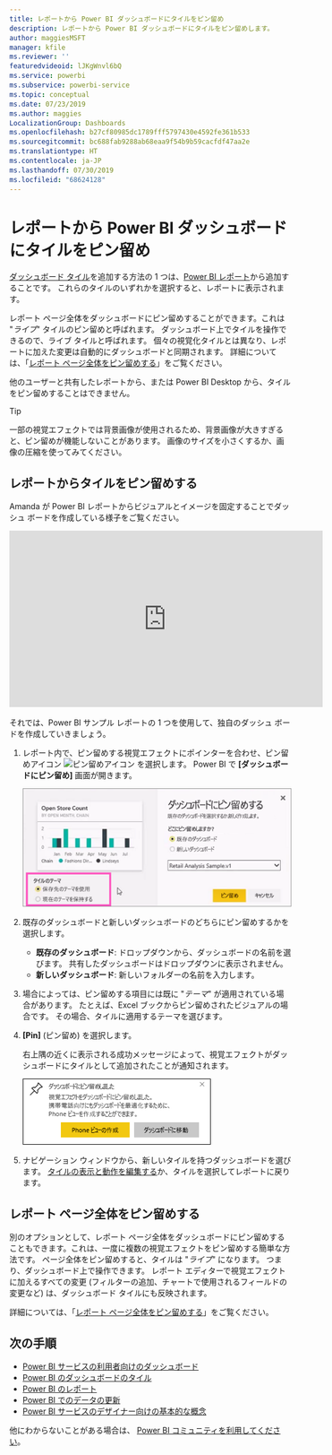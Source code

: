 ```yaml
---
title: レポートから Power BI ダッシュボードにタイルをピン留め
description: レポートから Power BI ダッシュボードにタイルをピン留めします。
author: maggiesMSFT
manager: kfile
ms.reviewer: ''
featuredvideoid: lJKgWnvl6bQ
ms.service: powerbi
ms.subservice: powerbi-service
ms.topic: conceptual
ms.date: 07/23/2019
ms.author: maggies
LocalizationGroup: Dashboards
ms.openlocfilehash: b27cf80985dc1789fff5797430e4592fe361b533
ms.sourcegitcommit: bc688fab9288ab68eaa9f54b9b59cacfdf47aa2e
ms.translationtype: HT
ms.contentlocale: ja-JP
ms.lasthandoff: 07/30/2019
ms.locfileid: "68624128"
---
```

# <a name="pin-a-tile-to-a-power-bi-dashboard-from-a-report"></a>レポートから Power BI ダッシュボードにタイルをピン留め

[ダッシュボード タイル](consumer/end-user-tiles.md)を追加する方法の 1 つは、[Power BI レポート](consumer/end-user-reports.md)から追加することです。 これらのタイルのいずれかを選択すると、レポートに表示されます。

レポート ページ全体をダッシュボードにピン留めすることができます。これは "*ライブ*" タイルのピン留めと呼ばれます。 ダッシュボード上でタイルを操作できるので、ライブ タイルと呼ばれます。 個々の視覚化タイルとは異なり、レポートに加えた変更は自動的にダッシュボードと同期されます。 詳細については、「[レポート ページ全体をピン留めする](#pin-an-entire-report-page)」をご覧ください。

他のユーザーと共有したレポートから、または Power BI Desktop から、タイルをピン留めすることはできません。 

> [!TIP]
> 一部の視覚エフェクトでは背景画像が使用されるため、背景画像が大きすぎると、ピン留めが機能しないことがあります。 画像のサイズを小さくするか、画像の圧縮を使ってみてください。  
> 
> 

## <a name="pin-a-tile-from-a-report"></a>レポートからタイルをピン留めする
Amanda が Power BI レポートからビジュアルとイメージを固定することでダッシュ ボードを作成している様子をご覧ください。
    

<iframe width="560" height="315" src="https://www.youtube.com/embed/lJKgWnvl6bQ" frameborder="0" allowfullscreen></iframe>

それでは、Power BI サンプル レポートの 1 つを使用して、独自のダッシュ ボードを作成していきましょう。

1. レポート内で、ピン留めする視覚エフェクトにポインターを合わせ、ピン留めアイコン ![ピン留めアイコン](media/service-dashboard-pin-tile-from-report/pbi_pintile_small.png) を選択します。 Power BI で **[ダッシュボードにピン留め]** 画面が開きます。
   
     ![[ダッシュボードにピン留め] ウィンドウ](media/service-dashboard-pin-tile-from-report/pbi_themes2.png)
2. 既存のダッシュボードと新しいダッシュボードのどちらにピン留めするかを選択します。
   
   * **既存のダッシュボード**: ドロップダウンから、ダッシュボードの名前を選びます。 共有したダッシュボードはドロップダウンに表示されません。
   * **新しいダッシュボード**: 新しいフォルダーの名前を入力します。
3. 場合によっては、ピン留めする項目には既に "*テーマ*" が適用されている場合があります。 たとえば、Excel ブックからピン留めされたビジュアルの場合です。 その場合、タイルに適用するテーマを選びます。
4. **[Pin]** (ピン留め) を選択します。
   
   右上隅の近くに表示される成功メッセージによって、視覚エフェクトがダッシュボードにタイルとして追加されたことが通知されます。
   
   ![成功メッセージ](media/service-dashboard-pin-tile-from-report/pinsuccess.png)
5. ナビゲーション ウィンドウから、新しいタイルを持つダッシュボードを選びます。 [タイルの表示と動作を編集する](service-dashboard-edit-tile.md)か、タイルを選択してレポートに戻ります。

## <a name="pin-an-entire-report-page"></a>レポート ページ全体をピン留めする
別のオプションとして、レポート ページ全体をダッシュボードにピン留めすることもできます。これは、一度に複数の視覚エフェクトをピン留めする簡単な方法です。 ページ全体をピン留めすると、タイルは "*ライブ*" になります。 つまり、ダッシュボード上で操作できます。 レポート エディターで視覚エフェクトに加えるすべての変更 (フィルターの追加、チャートで使用されるフィールドの変更など) は、ダッシュボード タイルにも反映されます。  

詳細については、「[レポート ページ全体をピン留めする](service-dashboard-pin-live-tile-from-report.md)」をご覧ください。

## <a name="next-steps"></a>次の手順
- [Power BI サービスの利用者向けのダッシュボード](consumer/end-user-dashboards.md)
- [Power BI のダッシュボードのタイル](consumer/end-user-tiles.md)
- [Power BI のレポート](consumer/end-user-reports.md)
- [Power BI でのデータの更新](refresh-data.md)
- [Power BI サービスのデザイナー向けの基本的な概念](service-basic-concepts.md)

他にわからないことがある場合は、 [Power BI コミュニティを利用してください](http://community.powerbi.com/)。

